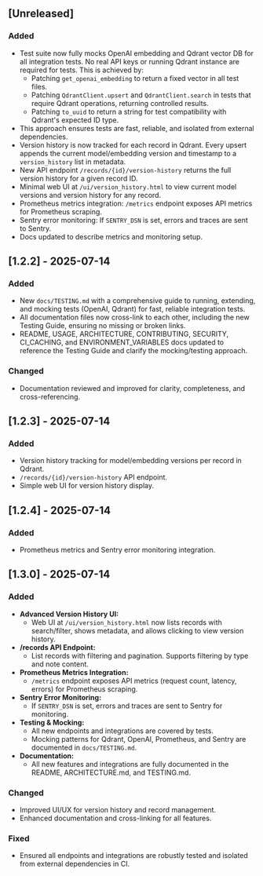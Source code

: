 ## [Unreleased]
### Added
- Test suite now fully mocks OpenAI embedding and Qdrant vector DB for all integration tests. No real API keys or running Qdrant instance are required for tests. This is achieved by:
  - Patching `get_openai_embedding` to return a fixed vector in all test files.
  - Patching `QdrantClient.upsert` and `QdrantClient.search` in tests that require Qdrant operations, returning controlled results.
  - Patching `to_uuid` to return a string for test compatibility with Qdrant's expected ID type.
- This approach ensures tests are fast, reliable, and isolated from external dependencies.
- Version history is now tracked for each record in Qdrant. Every upsert appends the current model/embedding version and timestamp to a `version_history` list in metadata.
- New API endpoint `/records/{id}/version-history` returns the full version history for a given record ID.
- Minimal web UI at `/ui/version_history.html` to view current model versions and version history for any record.
- Prometheus metrics integration: `/metrics` endpoint exposes API metrics for Prometheus scraping.
- Sentry error monitoring: If `SENTRY_DSN` is set, errors and traces are sent to Sentry.
- Docs updated to describe metrics and monitoring setup.

## [1.2.2] - 2025-07-14
### Added
- New `docs/TESTING.md` with a comprehensive guide to running, extending, and mocking tests (OpenAI, Qdrant) for fast, reliable integration tests.
- All documentation files now cross-link to each other, including the new Testing Guide, ensuring no missing or broken links.
- README, USAGE, ARCHITECTURE, CONTRIBUTING, SECURITY, CI_CACHING, and ENVIRONMENT_VARIABLES docs updated to reference the Testing Guide and clarify the mocking/testing approach.

### Changed
- Documentation reviewed and improved for clarity, completeness, and cross-referencing. 

## [1.2.3] - 2025-07-14
### Added
- Version history tracking for model/embedding versions per record in Qdrant.
- `/records/{id}/version-history` API endpoint.
- Simple web UI for version history display. 

## [1.2.4] - 2025-07-14
### Added
- Prometheus metrics and Sentry error monitoring integration. 

## [1.3.0] - 2025-07-14
### Added
- **Advanced Version History UI:**
  - Web UI at `/ui/version_history.html` now lists records with search/filter, shows metadata, and allows clicking to view version history.
- **/records API Endpoint:**
  - List records with filtering and pagination. Supports filtering by type and note content.
- **Prometheus Metrics Integration:**
  - `/metrics` endpoint exposes API metrics (request count, latency, errors) for Prometheus scraping.
- **Sentry Error Monitoring:**
  - If `SENTRY_DSN` is set, errors and traces are sent to Sentry for monitoring.
- **Testing & Mocking:**
  - All new endpoints and integrations are covered by tests.
  - Mocking patterns for Qdrant, OpenAI, Prometheus, and Sentry are documented in `docs/TESTING.md`.
- **Documentation:**
  - All new features and integrations are fully documented in the README, ARCHITECTURE.md, and TESTING.md.

### Changed
- Improved UI/UX for version history and record management.
- Enhanced documentation and cross-linking for all features.

### Fixed
- Ensured all endpoints and integrations are robustly tested and isolated from external dependencies in CI. 